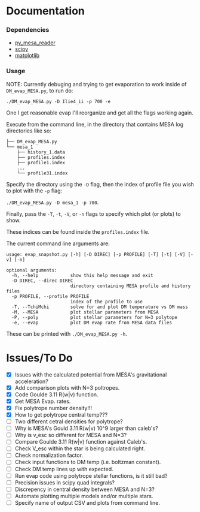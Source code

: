 # Documentation
### Dependencies
 - [py_mesa_reader](https://github.com/wmwolf/py_mesa_reader)
 - [scipy](https://www.scipy.org/)
 - [matplotlib](https://matplotlib.org/stable/index.html)

### Usage
NOTE: Currently debuging and trying to get evaporation to work inside of `DM_evap_MESA.py`, to run do:
```
./DM_evap_MESA.py -D Ilie4_ii -p 700 -e
```
One I get reasonable evap I'll reorganize and get all the flags working again.

Execute from the command line, in the directory that contains MESA log directories like so:
```
├── DM_evap_MESA.py
└── mesa_1
    ├── history_1.data
    ├── profiles.index
    ├── profile1.index
    ...
    └── profile31.index
```

Specify the directory using the `-D` flag, then the index of profile file you wish to plot with the `-p` flag:

```./DM_evap_MESA.py -D mesa_1 -p 700```.

Finally, pass the `-T`, `-t`, `-V`, or `-n` flags to specify which plot (or plots) to show.

These indices can be found inside the `profiles.index` file.

The current command line arguments are:
```
usage: evap_snapshot.py [-h] [-D DIREC] [-p PROFILE] [-T] [-t] [-V] [-v] [-n]

optional arguments:
  -h, --help            show this help message and exit
  -D DIREC, --direc DIREC
                        directory containing MESA profile and history files
  -p PROFILE, --profile PROFILE
                        index of the profile to use
  -T, --TchiMchi        solve for and plot DM temperature vs DM mass
  -M, --MESA            plot stellar parameters from MESA
  -P, --poly            plot stellar parameters for N=3 polytope
  -e, --evap            plot DM evap rate from MESA data files
```
These can be printed with `./DM_evap_MESA.py -h`.

# Issues/To Do
 - [X] Issues with the calculated potential from MESA's gravitational acceleration?
 - [X] Add comparison plots with N=3 poltropes.
 - [X] Code Goulde 3.11 R(w|v) function.
 - [X] Get MESA Evap. rates.
 - [X] Fix polytrope number density!!!
 - [X] How to get polytrope central temp???
 - [ ] Two different cetral densities for polytrope?
 - [ ] Why is MESA's Gould 3.11 R(w|v) 10^9 larger than caleb's?
 - [ ] Why is v_esc so different for MESA and N=3?
 - [ ] Compare Goulde 3.11 R(w|v) function against Caleb's.
 - [ ] Check V_esc within the star is being calculated right.
 - [ ] Check normalization factor.
 - [ ] Check input functions to DM temp (i.e. boltzman constant).
 - [ ] Check DM temp lines up with expected.
 - [ ] Run evap code using polytrope stellar functions, is it still bad?
 - [ ] Precision issues in scipy quad integrals?
 - [ ] Discrepency in central density between MESA and N=3?
 - [ ] Automate plotting multiple models and/or multiple stars.
 - [ ] Specify name of output CSV and plots from command line.
